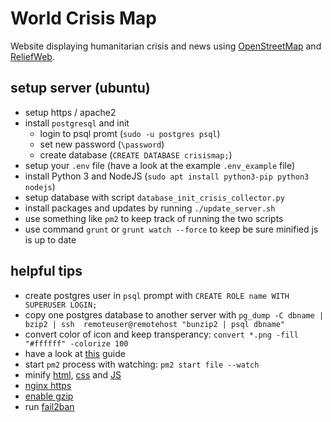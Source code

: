 # World Crisis Map

Website displaying humanitarian crisis and news using [OpenStreetMap](https://openstreetmap.org) and [ReliefWeb](https://reliefweb.int).

## setup server (ubuntu)

- setup https / apache2
- install `postgresql` and init
    - login to psql promt (`sudo -u postgres psql`)
    - set new password (`\password`)
    - create database (`CREATE DATABASE crisismap;`)
- setup your `.env` file (have a look at the example `.env_example` file)
- install Python 3 and NodeJS (`sudo apt install python3-pip python3 nodejs`)
- setup database with script `database_init_crisis_collector.py`
- install packages and updates by running `./update_server.sh`
- use something like `pm2` to keep track of running the two scripts
- use command `grunt` or `grunt watch --force` to keep be sure minified js is up to date

## helpful tips

- create postgres user in `psql` prompt with `CREATE ROLE name WITH SUPERUSER LOGIN;`
- copy one postgres database to another server with `pg_dump -C dbname | bzip2 | ssh  remoteuser@remotehost "bunzip2 | psql dbname"`
- convert color of icon and keep transperancy: `convert *.png -fill "#ffffff" -colorize 100`
- have a look at [this](https://www.digitalocean.com/community/tutorials/how-to-set-up-a-node-js-application-for-production-on-ubuntu-16-04) guide
- start `pm2` process with watching: `pm2 start file --watch`
- minify [html](https://github.com/kangax/html-minifier), [css](https://github.com/cssnano/cssnano) and [JS](https://github.com/mishoo/UglifyJS)
- [nginx https](https://certbot.eff.org/)
- [enable gzip](https://ubiq.co/tech-blog/how-to-enable-nginx-gzip-compression/)
- run [fail2ban](https://github.com/fail2ban/fail2ban)
